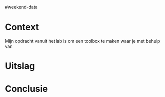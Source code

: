 #weekend-data

# Context
Mijn opdracht vanuit het lab is om een toolbox te maken waar je met behulp van 

# Uitslag


# Conclusie

